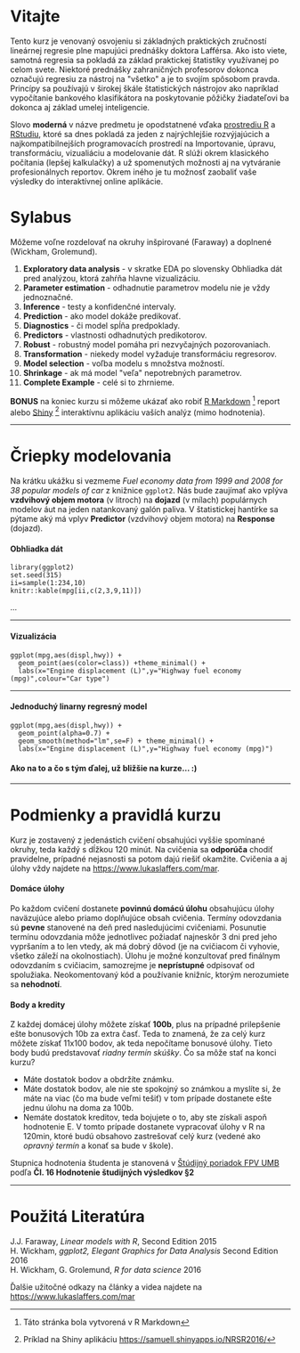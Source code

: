 # Vitajte

Tento kurz je venovaný osvojeniu si základných praktických zručností lineárnej regresie plne mapujúci prednášky doktora Lafférsa. Ako isto viete, samotná regresia sa pokladá za základ praktickej štatistiky využívanej po celom svete. Niektoré prednášky zahraničných profesorov dokonca označujú regresiu za nástroj na "všetko" a je to svojím spôsobom pravda. Princípy sa používajú v širokej škále štatistických nástrojov ako napríklad vypočítanie bankového klasifikátora na poskytovanie pôžičky žiadateľovi ba dokonca aj základ umelej inteligencie. 

Slovo **moderná** v názve predmetu je opodstatnené vďaka [prostrediu R](https://www.r-project.org/) a [RStudiu](https://www.rstudio.com/), ktoré sa dnes pokladá za jeden z najrýchlejšie rozvýjajúcich a najkompatibilnejších programovacích prostredí na Importovanie, úpravu, transformáciu, vizualiáciu a modelovanie dát. R slúži okrem klasického počítania (lepšej kalkulačky) a už spomenutých možnosti aj na vytváranie profesionálnych reportov. Okrem iného je tu možnosť zaobaliť vaše výsledky do interaktívnej online aplikácie.



# Sylabus

Môžeme voľne rozdelovať na okruhy inšpirované (Faraway) a doplnené (Wickham, Grolemund).  

1. **Exploratory data analysis** - v skratke EDA po slovensky Obhliadka dát pred analýzou, ktorá zahŕňa hlavne vizualizáciu.    
2. **Parameter estimation** - odhadnutie parametrov modelu nie je vždy jednoznačné. 
3. **Inference** - testy a konfidenčné intervaly.   
4. **Prediction** - ako model dokáže predikovať.    
5. **Diagnostics** - či model spĺňa predpoklady.    
6. **Predictors** - vlastnosti odhadnutých predikotorov.    
7. **Robust** - robustný model pomáha pri nezvyčajných pozorovaniach.    
8. **Transformation** - niekedy model vyžaduje transformáciu regresorov.    
9. **Model selection** - voľba modelu s množstva možností.    
10. **Shrinkage** - ak má model "veľa" nepotrebných parametrov.    
11. **Complete Example** - celé si to zhrnieme.    
    
    
**BONUS** na koniec kurzu si môžeme ukázať ako robiť [R Markdown](http://rmarkdown.rstudio.com) [^1] report alebo [Shiny](https://shiny.rstudio.com/) [^2] interaktívnu aplikáciu vaších analýz (mimo hodnotenia).    

[^1]: Táto stránka bola vytvorená v R Markdown 
[^2]: Príklad na Shiny aplikáciu <https://samuell.shinyapps.io/NRSR2016/>

*** 

# Čriepky modelovania

Na krátku ukážku si vezmeme *Fuel economy data from 1999 and 2008 for 38 popular models of car* z knižnice `ggplot2`. Nás bude zaujímať ako vplýva **vzdvihový objem motora** (v litroch) na **dojazd** (v mílach) populárnych modelov áut na jeden natankovaný galón paliva. V štatistickej hantírke sa pýtame aký má vplyv **Predictor** (vzdvihový objem motora) na **Response** (dojazd).

#### Obhliadka dát   

```{r sums, echo = F, cached = T}
library(ggplot2)
set.seed(315)
ii=sample(1:234,10)
knitr::kable(mpg[ii,c(2,3,9,11)])
```
...    

***
#### Vizualizácia

```{r plot,echo=F,cached = T}
ggplot(mpg,aes(displ,hwy)) +
  geom_point(aes(color=class)) +theme_minimal() +
  labs(x="Engine displacement (L)",y="Highway fuel economy (mpg)",colour="Car type")
```

***
#### Jednoduchý linarny regresný model


```{r model,echo=F,cached = T}
ggplot(mpg,aes(displ,hwy)) +
  geom_point(alpha=0.7) +
  geom_smooth(method="lm",se=F) + theme_minimal() +
  labs(x="Engine displacement (L)",y="Highway fuel economy (mpg)")
```

#### Ako na to a čo s tým ďalej, už bližšie na kurze... :)

***

# Podmienky a pravidlá kurzu

Kurz je zostavený z jedenástich cvičení obsahujúci vyššie spomínané okruhy, teda každý s dĺžkou 120 minút. Na cvičenia sa **odporúča** chodiť pravidelne, prípadné nejasnosti sa potom dajú riešiť okamžite. Cvičenia a aj úlohy vždy najdete na <https://www.lukaslaffers.com/mar>.  

#### Domáce úlohy
Po každom cvičení dostanete **povinnú domácú úlohu** obsahujúcu úlohy naväzujúce alebo priamo doplňujúce obsah cvičenia. Termíny odovzdania sú **pevne** stanovené na deň pred nasledujúcimi cvičeniami. Posunutie termínu odovzdania môže jednotlivec požiadať najneskôr 3 dni pred jeho vypršaním a to len vtedy,  ak má dobrý dôvod (je na cvičiacom či vyhovie, všetko záleží na okolnostiach). Úlohu je možné konzultovať pred finálnym odovzdaním s cvičiacim, samozrejme je **neprístupné** odpisovať od spolužiaka. Neokomentovaný kód a používanie knižníc, ktorým nerozumiete sa **nehodnotí**.


#### Body a kredity
Z každej domácej úlohy môžete získať **100b**, plus na prípadné prilepšenie ešte bonusových 10b za extra časť. Teda to znamená, že za celý kurz môžete získať 11x100 bodov, ak teda nepočítame bonusové úlohy. Tieto body budú predstavovať *riadny termín skúšky*. Čo sa môže stať na konci kurzu?

- Máte dostatok bodov a obdržíte známku.
- Máte dostatok bodov, ale nie ste spokojný so známkou a myslíte si, že máte na viac (čo ma bude veľmi tešiť) v tom prípade dostanete ešte jednu úlohu na doma za 100b.
- Nemáte dostatok kreditov, teda bojujete o to, aby ste získali aspoň hodnotenie E. V tomto prípade dostanete vypracovať úlohy v R na 120min, ktoré budú obsahovo zastrešovať celý kurz (vedené ako *opravný termín* a konať sa bude v škole).    

Stupnica hodnotenia študenta je stanovená v [Štúdijný poriadok FPV UMB](http://www.fpv.umb.sk/app/cmsSiteAttachment.php?ID=3541) podľa **Čl. 16 Hodnotenie študijných výsledkov §2**

***

# Použitá Literatúra

J.J. Faraway, *Linear models with R*, Second Edition 2015    
H. Wickham, *ggplot2, Elegant Graphics for Data Analysis* Second Edition 2016    
H. Wickham, G. Grolemund, *R for data science* 2016    

Ďalšie užitočné odkazy na články a videa najdete na <https://www.lukaslaffers.com/mar>


